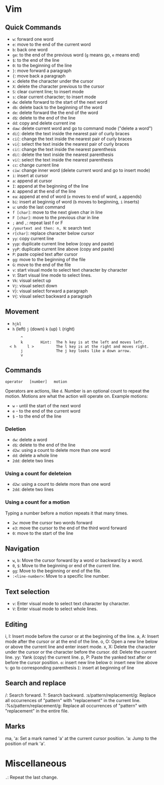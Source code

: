 # Vim

## Quick Commands

* `w`: forward one word 
* `e`: move to the end of the current word 
* `b`: back one word
* `ge`: to the end of the previous word (`g` means go, `e` means end)
* `$`: to the end of the line
* `0`: to the beginning of the line
* `}`: move forward a paragraph
* `{`: move back a paragraph
* `x`: delete the character under the cursor
* `X`: delete the character previous to the cursor
* `S`: clear current line; to insert mode
* `s`: clear current character; to insert mode
* `dw`: delete forward to the start of the next word
* `db`: delete back to the beginning of the word 
* `de`: delete forward the the end of the word
* `d$`: delete to the end of the line
* `dd`: copy and delete current ine
* `daw`: delete current word and go to command mode ("delete a word")
* `di{`: delete the text inside the nearest pair of curly braces
* `ci{`: change the text inside the nearest pair of curly braces
* `vi{`: select the text inside the nearest pair of curly braces
* `ci(`: change the text inside the nearest parenthesis
* `di(`: delete the text inside the nearest parenthesis
* `vi(`: select the text inside the nearest parenthesis
* `cc`: change current line
* `ciw`: change inner word (delete current word and go to insert mode)
* `i`: insert at cursor
* `a`: append at cursor
* `I`: append at the beginning of the line
* `A`: append at the end of the line
* `ea`: append at end of word (`e` moves to end of word, `a` appends)
* `bi`: insert at beginnig of word (`b` moves to beginning, `i` inserts)
* `u`: undo the last command
* `f [char]`: move to the next given char in line
* `F [char]`: move to the previous char in line
* `;` and `,`: repeat last f or F
* `/yourtext and then: n, N`: search text
* `r[char]`: replace character below cursor
* `yy`: copy current line
* `yyp`: duplicate current line below (copy and paste) 
* `yyP`: duplicate current line above (copy and paste) 
* `P`: paste copied text after cursor
* `gg`: move to the beginning of the file
* `G`: move to the end of the file
* `v`: start visual mode to select text character by character
* `V`: Start visual line mode to select lines.
* `Vk`: visual select up
* `Vj`: visual select down
* `V}`: visual select forward a paragraph
* `V{`: visual select backward a paragraph

## Movement

* `hjkl`
* `h` (left)  `j` (down)       `k` (up)      `l` (right)

```
       ^
       k        Hint:  The h key is at the left and moves left.
  < h     l >          The l key is at the right and moves right.
       j               The j key looks like a down arrow.
       v
```

## Commands

`operator   [number]   motion`

Operators are actions, like `d`. Number is an optional count to repeat the motion. Motions are what the action will operate on. Example motions:

* `w` - until the start of the next word
* `e` - to the end of the current word
* `$` - to the end of the line

### Deletion

* `dw`: delete a word
* `d$`: delete to the end of the line
* `d2w`: using a count to delete more than one word
* `dd`: delete a whole line
* `2dd`: delete two lines

### Using a count for deleteion

* `d2w`: using a count to delete more than one word
* `2dd`: delete two lines

### Using a count for a motion

Typing a number before a motion repeats it that many times.

* `2w`: move the cursor two words forward
* `e3`: move the cursor to the end of the third word forward
* `0`: move to the start of the line

## Navigation

* `w`, `b`: Move the cursor forward by a word or backward by a word.
* `0`, `$`: Move to the beginning or end of the current line.
* `gg`: Move to the beginning or end of the file.
*  `:<line-number>`: Move to a specific line number.

## Text selection

* `v`: Enter visual mode to select text character by character.
* `V`: Enter visual mode to select whole lines.

## Editing
i, I: Insert mode before the cursor or at the beginning of the line.
a, A: Insert mode after the cursor or at the end of the line.
o, O: Open a new line below or above the current line and enter insert mode.
x, X: Delete the character under the cursor or the character before the cursor.
dd: Delete the current line.
yy: Yank (copy) the current line.
p, P: Paste the yanked text after or before the cursor position.
`o`: insert new line below
`O`: insert new line above
`%`: go to corresponding parenthesis
`I`: insert at beginning of line


## Search and replace
/: Search forward.
?: Search backward.
:s/pattern/replacement/g: Replace all occurrences of "pattern" with "replacement" in the current line.
:%s/pattern/replacement/g: Replace all occurrences of "pattern" with "replacement" in the entire file.



## Marks

ma, 'a: Set a mark named 'a' at the current cursor position.
'a: Jump to the position of mark 'a'.


# Miscellaneous

`.`: Repeat the last change.